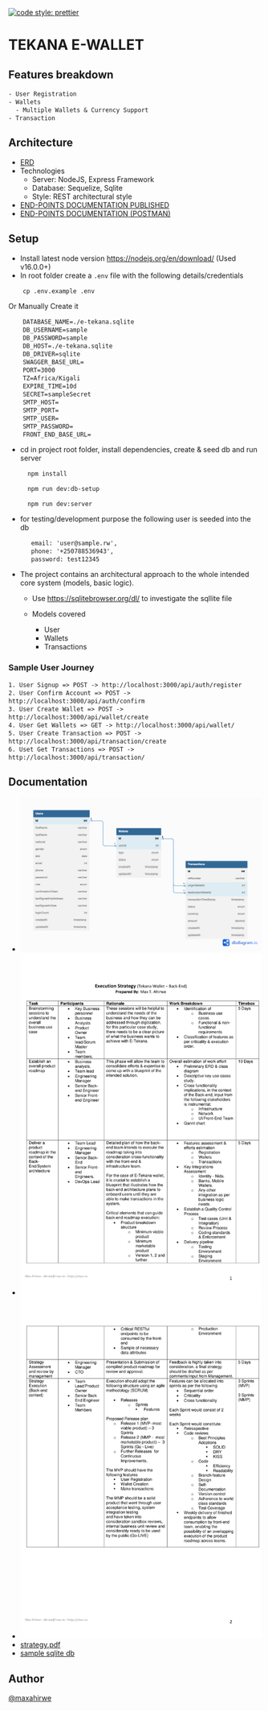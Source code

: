 [![code style: prettier](https://img.shields.io/badge/code_style-prettier-ff69b4.svg?style=flat-square)](https://github.com/prettier/prettier)

# TEKANA E-WALLET

## Features breakdown

    - User Registration
    - Wallets
      - Multiple Wallets & Currency Support
    - Transaction

## Architecture

- [ERD](https://dbdiagram.io/d/63a9ad957d39e42284e79027)
- Technologies
  - Server: NodeJS, Express Framework
  - Database: Sequelize, Sqlite
  - Style: REST architectural style
- [END-POINTS DOCUMENTATION PUBLISHED](https://documenter.getpostman.com/view/16879881/2s8Z6x1svV)
- [END-POINTS DOCUMENTATION (POSTMAN)](https://universal-capsule-39502.postman.co/workspace/5975be7f-a315-4934-bca2-1c2b1e9ea2cc/collection/16879881-25cb84be-ecd5-4663-9d01-76cde98e1b1e?action=share&creator=16879881)

## Setup

- Install latest node version https://nodejs.org/en/download/ (Used v16.0.0+)
- In root folder create a `.env` file with the following details/credentials

```
    cp .env.example .env 
```
 Or Manually Create it
 
```
    DATABASE_NAME=./e-tekana.sqlite
    DB_USERNAME=sample
    DB_PASSWORD=sample
    DB_HOST=./e-tekana.sqlite
    DB_DRIVER=sqlite
    SWAGGER_BASE_URL=
    PORT=3000
    TZ=Africa/Kigali
    EXPIRE_TIME=10d
    SECRET=sampleSecret
    SMTP_HOST=
    SMTP_PORT=
    SMTP_USER=
    SMTP_PASSWORD=
    FRONT_END_BASE_URL=
```

- cd in project root folder, install dependencies, create & seed db and run server
  
  ```
    npm install
  ```

  ```
    npm run dev:db-setup
  ```

  ```
    npm run dev:server
  ```

- for testing/development purpose the following user is seeded into the db

  ```
     email: 'user@sample.rw',
     phone: '+250788536943',
     password: test12345
  ```

- The project contains an architectural approach to the whole intended core system (models, basic logic).

  - Use https://sqlitebrowser.org/dl/ to investigate the sqllite file

  - Models covered
    - User
    - Wallets
    - Transactions

### Sample User Journey

    1. User Signup => POST -> http://localhost:3000/api/auth/register
    2. User Confirm Account => POST -> http://localhost:3000/api/auth/confirm
    3. User Create Wallet => POST -> http://localhost:3000/api/wallet/create
    4. User Get Wallets => GET -> http://localhost:3000/api/wallet/
    5. User Create Transaction => POST -> http://localhost:3000/api/transaction/create
    6. Uset Get Transactions => POST -> http://localhost:3000/api/transaction/

## Documentation

- ![ERD.png](/documentation/erd.png)
- ![strategy-page 1](/documentation/strategy-page1.jpg)
- ![strategy-page 2](/documentation/strategy-page2.jpg)
- [strategy.pdf](/documentation/strategy.pdf)
- [sample sqlite db](/documentation/e-tekana.sqlite)

## Author

[@maxahirwe](https://max.rw)
